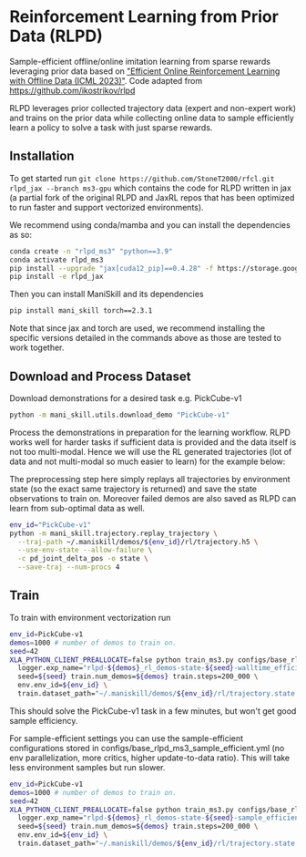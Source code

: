 # Reinforcement Learning from Prior Data (RLPD)

Sample-efficient offline/online imitation learning from sparse rewards leveraging prior data based on ["Efficient Online Reinforcement Learning with Offline Data
(ICML 2023)"](https://arxiv.org/abs/2302.02948). Code adapted from https://github.com/ikostrikov/rlpd

RLPD leverages prior collected trajectory data (expert and non-expert work) and trains on the prior data while collecting online data to sample efficiently learn a policy to solve a task with just sparse rewards.

## Installation

To get started run `git clone https://github.com/StoneT2000/rfcl.git rlpd_jax --branch ms3-gpu` which contains the code for RLPD written in jax (a partial fork of the original RLPD and JaxRL repos that has been optimized to run faster and support vectorized environments).

We recommend using conda/mamba and you can install the dependencies as so:

```bash
conda create -n "rlpd_ms3" "python==3.9"
conda activate rlpd_ms3
pip install --upgrade "jax[cuda12_pip]==0.4.28" -f https://storage.googleapis.com/jax-releases/jax_cuda_releases.html
pip install -e rlpd_jax
```

Then you can install ManiSkill and its dependencies

```bash
pip install mani_skill torch==2.3.1
```
Note that since jax and torch are used, we recommend installing the specific versions detailed in the commands above as those are tested to work together.

## Download and Process Dataset

Download demonstrations for a desired task e.g. PickCube-v1
```bash
python -m mani_skill.utils.download_demo "PickCube-v1"
```

<!-- TODO (stao): note how this part can be optional if user wants to do action free learning -->
Process the demonstrations in preparation for the learning workflow. RLPD works well for harder tasks if sufficient data is provided and the data itself is not too multi-modal. Hence we will use the RL generated trajectories (lot of data and not multi-modal so much easier to learn) for the example below:


The preprocessing step here simply replays all trajectories by environment state (so the exact same trajectory is returned) and save the state observations to train on. Moreover failed demos are also saved as RLPD can learn from sub-optimal data as well.

```bash
env_id="PickCube-v1"
python -m mani_skill.trajectory.replay_trajectory \
  --traj-path ~/.maniskill/demos/${env_id}/rl/trajectory.h5 \
  --use-env-state --allow-failure \
  -c pd_joint_delta_pos -o state \
  --save-traj --num-procs 4
```

## Train

To train with environment vectorization run

```bash
env_id=PickCube-v1
demos=1000 # number of demos to train on.
seed=42
XLA_PYTHON_CLIENT_PREALLOCATE=false python train_ms3.py configs/base_rlpd_ms3.yml \
  logger.exp_name="rlpd-${demos}_rl_demos-state-${seed}-walltime_efficient" logger.wandb=True \
  seed=${seed} train.num_demos=${demos} train.steps=200_000 \
  env.env_id=${env_id} \
  train.dataset_path="~/.maniskill/demos/${env_id}/rl/trajectory.state.pd_joint_delta_pos.h5" 
```

This should solve the PickCube-v1 task in a few minutes, but won't get good sample efficiency.

For sample-efficient settings you can use the sample-efficient configurations stored in configs/base_rlpd_ms3_sample_efficient.yml (no env parallelization, more critics, higher update-to-data ratio). This will take less environment samples but run slower.

```bash
env_id=PickCube-v1
demos=1000 # number of demos to train on.
seed=42
XLA_PYTHON_CLIENT_PREALLOCATE=false python train_ms3.py configs/base_rlpd_ms3_sample_efficient.yml \
  logger.exp_name="rlpd-${demos}_rl_demos-state-${seed}-sample_efficient" logger.wandb=True \
  seed=${seed} train.num_demos=${demos} train.steps=200_000 \
  env.env_id=${env_id} \
  train.dataset_path="~/.maniskill/demos/${env_id}/rl/trajectory.state.pd_joint_delta_pos.h5"
```